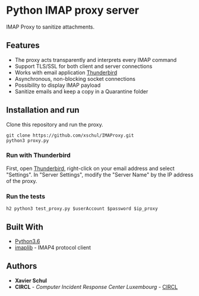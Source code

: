 # Python IMAP proxy server

IMAP Proxy to sanitize attachments.

## Features

* The proxy acts transparently and interprets every IMAP command
* Support TLS/SSL for both client and server connections
* Works with email application [Thunderbird](https://www.mozilla.org/en-US/thunderbird/)
* Asynchronous, non-blocking socket connections
* Possibility to display IMAP payload
* Sanitize emails and keep a copy in a Quarantine folder

## Installation and run

Clone this repository and run the proxy.

```
git clone https://github.com/xschul/IMAProxy.git
python3 proxy.py
```

### Run with Thunderbird

First, open [Thunderbird](https://www.mozilla.org/en-US/thunderbird/), right-click on your email address and select "Settings". In "Server Settings", modify the "Server Name" by the IP address of the proxy.

### Run the tests

```
h2 python3 test_proxy.py $userAccount $password $ip_proxy
```

## Built With

* [Python3.6](https://www.python.org/download/releases/3.0/)
* [imaplib](https://docs.python.org/2/library/imaplib.html) - IMAP4 protocol client

## Authors

* **Xavier Schul**
* **CIRCL** - *Computer Incident Response Center Luxembourg* - [CIRCL](https://www.circl.lu/)


